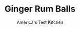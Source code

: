 ---
layout: ../../layouts/MarkdownPostLayout.astro
title: Ginger Rum Balls
author: America's Test Kitchen
pubDate: 2023-03-15
description: "Let’s get ready to rum-ball . . ."
image_url: https://res.cloudinary.com/hksqkdlah/image/upload/ar_1:1,c_fill,dpr_2.0,f_auto,fl_lossy.progressive.strip_profile,g_faces:auto,q_auto:low,w_344/38055_sfs-ginger-rum-balls-1
tags: ["Desserts or Baked Goods","Candy","Holiday"]
calories: 4384
protein: 
carbohydrates: 14
fats: 
fiber: 
ingredients: ["1 cup, granulated sugar","5 cups (12 ounces), vanilla wafer cookies","1 1/4 cups, pecans, toasted","6 tablespoons chopped, crystallized ginger","1 cup (4 ounces), confectioners' sugar","6 tablespoons, dark rum","1/4 cup, light corn syrup","1/8 teaspoon, salt"]
serves: 48
time: "35 minutes, plus 1 hour chilling"
instructions: ["Place granulated sugar in shallow dish. Process cookies, pecans, and ginger in food processor until finely ground, about 20 seconds. Transfer to large bowl. Stir in confectioners’ sugar, rum, corn syrup, and salt until fully combined.","Working with 1 tablespoon at a time, shape mixture into balls. Transfer balls to dish with granulated sugar and roll to evenly coat; transfer to large plate. Refrigerate rum balls until firm, at least 1 hour. Serve. (Rum balls can be refrigerated for up to 1 week.)"]
nutrition: ["19 mg Potassium","11 mg Phosphorus","4 mg Calcium","4 mg Magnesium","30 mg Sodium","3 g Fat","1 g Monounsaturated","2 µg Folic acid","1 µg Folate (food)","9 g Sugars","2 g Water","14 g Carbs","5 µg Folate equivalent (total)","91 kcal Energy","7 g Sugars, added","4384 calories"]
notes: "We developed this recipe using a 12-ounce box of vanilla wafers, but the cookies are also available in 11-ounce boxes. If all you can find is an 11-ounce box, there’s no need to buy a second box to make up the extra ounce; just make the balls with 11 ounces of cookies. We prefer the bold flavor of dark rum here, but you can substitute golden or spiced rum, if desired."
---